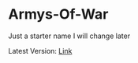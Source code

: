 # Armys-Of-War
Just a starter name I will change later

Latest Version: [Link](https://diamond53.github.io/ArmysOfWar/)
